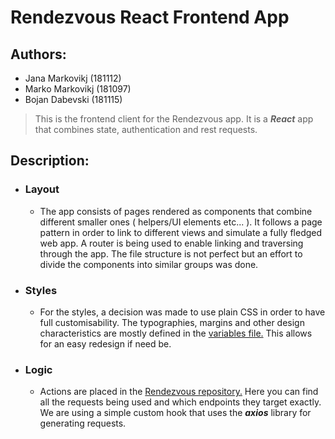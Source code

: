 # Rendezvous React Frontend App

## Authors:

- Jana Markovikj (181112)
- Marko Markovikj (181097)
- Bojan Dabevski (181115)

> This is the frontend client for the Rendezvous app. It is a _**React**_ app that combines state, authentication and rest requests.

## Description:

- ### Layout
  - The app consists of pages rendered as components that combine different smaller ones ( helpers/UI elements etc... ). It follows a page pattern in order to link to different views and simulate a fully fledged web app. A router is being used to enable linking and traversing through the app. The file structure is not perfect but an effort to divide the components into similar groups was done.
- ### Styles
  - For the styles, a decision was made to use plain CSS in order to have full customisability. The typographies, margins and other design characteristics are mostly defined in the [variables file.](./src/styles/variables.css) This allows for an easy redesign if need be.
- ### Logic
  - Actions are placed in the [Rendezvous repository.](./src/repository/RendezvousRepository.jsx) Here you can find all the requests being used and which endpoints they target exactly. We are using a simple custom hook that uses the _**axios**_ library for generating requests.
